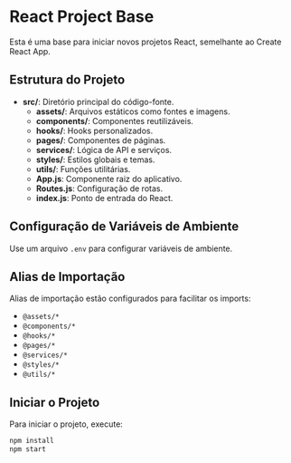 # React Project Base

Esta é uma base para iniciar novos projetos React, semelhante ao Create React App.

## Estrutura do Projeto

- **src/**: Diretório principal do código-fonte.
  - **assets/**: Arquivos estáticos como fontes e imagens.
  - **components/**: Componentes reutilizáveis.
  - **hooks/**: Hooks personalizados.
  - **pages/**: Componentes de páginas.
  - **services/**: Lógica de API e serviços.
  - **styles/**: Estilos globais e temas.
  - **utils/**: Funções utilitárias.
  - **App.js**: Componente raiz do aplicativo.
  - **Routes.js**: Configuração de rotas.
  - **index.js**: Ponto de entrada do React.

## Configuração de Variáveis de Ambiente

Use um arquivo `.env` para configurar variáveis de ambiente.

## Alias de Importação

Alias de importação estão configurados para facilitar os imports:
- `@assets/*`
- `@components/*`
- `@hooks/*`
- `@pages/*`
- `@services/*`
- `@styles/*`
- `@utils/*`

## Iniciar o Projeto

Para iniciar o projeto, execute:

```bash
npm install
npm start
```
